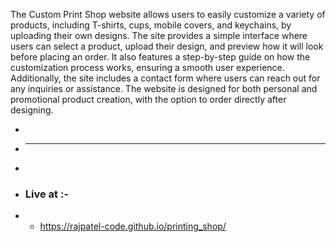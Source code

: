 The Custom Print Shop website allows users to easily customize a variety of products, including T-shirts, cups, mobile covers, and keychains, by uploading their own designs. The site provides a simple interface where users can select a product, upload their design, and preview how it will look before placing an order. It also features a step-by-step guide on how the customization process works, ensuring a smooth user experience. Additionally, the site includes a contact form where users can reach out for any inquiries or assistance. The website is designed for both personal and promotional product creation, with the option to order directly after designing.

+
+  ---
+
+ ### Live at :-
+ - https://rajpatel-code.github.io/printing_shop/

    

